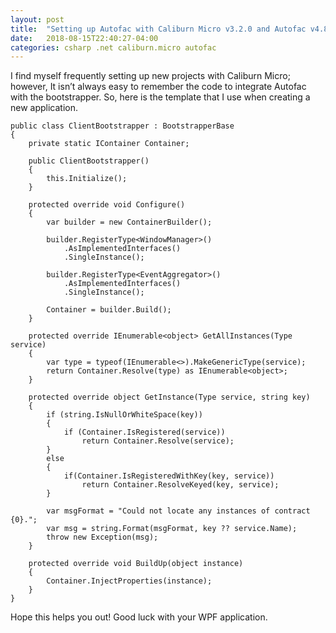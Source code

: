 ```yaml
---
layout: post
title:  "Setting up Autofac with Caliburn Micro v3.2.0 and Autofac v4.8.1"
date:   2018-08-15T22:40:27-04:00
categories: csharp .net caliburn.micro autofac
---
```

I find myself frequently setting up new projects with Caliburn Micro; however, It isn’t always easy to remember the code to integrate Autofac with the bootstrapper. So, here is the template that I use when creating a new application.

    public class ClientBootstrapper : BootstrapperBase
    {
        private static IContainer Container;

        public ClientBootstrapper()
        {
            this.Initialize();
        }

        protected override void Configure()
        {
            var builder = new ContainerBuilder();

            builder.RegisterType<WindowManager>()
                .AsImplementedInterfaces()
                .SingleInstance();

            builder.RegisterType<EventAggregator>()
                .AsImplementedInterfaces()
                .SingleInstance();
                
            Container = builder.Build();
        }

        protected override IEnumerable<object> GetAllInstances(Type service)
        {
            var type = typeof(IEnumerable<>).MakeGenericType(service);
            return Container.Resolve(type) as IEnumerable<object>;
        }

        protected override object GetInstance(Type service, string key)
        {
            if (string.IsNullOrWhiteSpace(key))
            {
                if (Container.IsRegistered(service))
                    return Container.Resolve(service);
            }
            else
            {
                if(Container.IsRegisteredWithKey(key, service))
                    return Container.ResolveKeyed(key, service);
            }

            var msgFormat = "Could not locate any instances of contract {0}.";
            var msg = string.Format(msgFormat, key ?? service.Name);
            throw new Exception(msg);
        }

        protected override void BuildUp(object instance)
        {
            Container.InjectProperties(instance);
        }
    }

Hope this helps you out! Good luck with your WPF application.